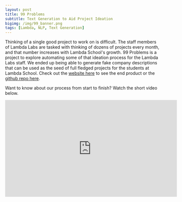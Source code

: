 ```yaml
---
layout: post
title: 99 Problems
subtitle: Text Generation to Aid Project Ideation
bigimg: /img/99_banner.png
tags: [Lambda, NLP, Text Generation]
---
```

Thinking of a single good project to work on is difficult. The staff members of Lambda Labs are tasked with thinking of dozens of projects every month, and that number increases with Lambda School's growth. 99 Problems is a project to explore automating some of that ideation process for the Lambda Labs staff. We ended up being able to generate fake company descriptions that can be used as the seed of full fledged projects for the students at Lambda School. Check out the [website here](https://ninenineproblems.com/) 
to see the end product or the [github repo here](https://github.com/labs15-pain-point).

Want to know about our process from start to finish? Watch the short video below.

<iframe width="560" height="315" src="https://www.youtube.com/embed/oQ2qXvSy1Po" frameborder="0" allow="accelerometer; autoplay; encrypted-media; gyroscope; picture-in-picture" allowfullscreen></iframe>
